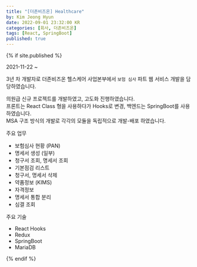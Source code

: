 ```yaml
---
title: "[더존비즈온] Healthcare"
by: Kim Jeong Hyun
date: 2022-09-01 23:32:00 KR
categories: [회사, 더존비즈온]
tags: [React, SpringBoot]
published: true
---
```


>

{% if site.published %}

2021-11-22 ~

3년 차 개발자로 더존비즈온 헬스케어 사업본부에서 `보험 심사` 파트 웹 서비스 개발을 담당하였습니다.

의원급 신규 프로젝트를 개발하였고, 고도화 진행하였습니다.  
프론트는 React Class 형을 사용하다가 Hooks로 변경, 백엔드는 SpringBoot를 사용하였습니다.  
MSA 구조 방식의 개발로 각각의 모듈을 독립적으로 개발-배포 하였습니다.

주요 업무

- 보험심사 현황 (PAN)
- 명세서 생성 (일부)
- 청구서 조회, 명세서 조회
- 기본점검 리스트
- 청구서, 명세서 삭제
- 약품정보 (KIMS)
- 자격정보
- 명세서 통합 분리
- 심결 조회

주요 기술

- React Hooks
- Redux
- SpringBoot
- MariaDB

{% endif %}
